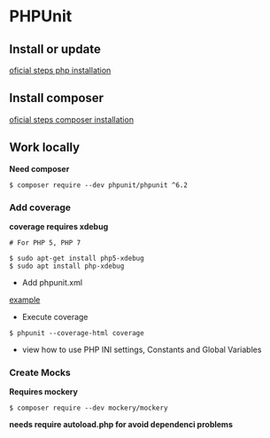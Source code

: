 # PHPUnit

## Install or update

[oficial steps php installation](https://phpunit.de/manual/current/en/installation.html)

## Install composer

[oficial steps composer installation](https://getcomposer.org/download/)

## Work locally

**Need composer**

 `$ composer require --dev phpunit/phpunit ^6.2`

### Add coverage

**coverage requires xdebug**

```
# For PHP 5, PHP 7

$ sudo apt-get install php5-xdebug
$ sudo apt install php-xdebug
```

* Add phpunit.xml

[example](https://phpunit.de/manual/current/en/appendixes.configuration.html)

* Execute coverage

`$ phpunit --coverage-html coverage`

* view how to use PHP INI settings, Constants and Global Variables

### Create Mocks

**Requires mockery**

`$ composer require --dev mockery/mockery`

**needs require autoload.php for avoid dependenci problems**

